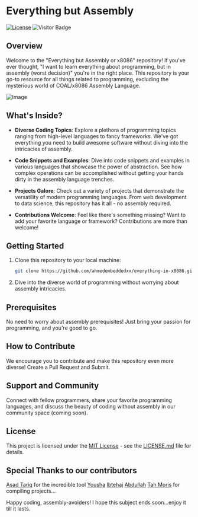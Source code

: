# Everything but Assembly

[![License](https://img.shields.io/badge/License-MIT-blue.svg)](https://github.com/ahmedembeddedxx/everything-in-x8086/blob/main/LICENSE)
![Visitor Badge](https://api.visitorbadge.io/api/VisitorHit?user=ahmedembeddedxx&repo=everything-in-x8086&countColor=%237B1E7A)

## Overview

Welcome to the "Everything but Assembly or x8086" repository! If you've ever thought, "I want to learn everything about programming, but in assembly (worst decision)" you're in the right place. This repository is your go-to resource for all things related to programming, excluding the mysterious world of COAL/x8086 Assembly Language.

![Image](https://github.com/ahmedembeddedxx/everything-in-x8086/raw/main/images/img.jpeg)

## What's Inside?

- **Diverse Coding Topics**: Explore a plethora of programming topics ranging from high-level languages to fancy frameworks. We've got everything you need to build awesome software without diving into the intricacies of assembly.

- **Code Snippets and Examples**: Dive into code snippets and examples in various languages that showcase the power of abstraction. See how complex operations can be accomplished without getting your hands dirty in the assembly language trenches.

- **Projects Galore**: Check out a variety of projects that demonstrate the versatility of modern programming languages. From web development to data science, this repository has it all - no assembly required.

- **Contributions Welcome**: Feel like there's something missing? Want to add your favorite language or framework? Contributions are more than welcome!

## Getting Started

1. Clone this repository to your local machine:

   ```bash
   git clone https://github.com/ahmedembeddedxx/everything-in-x8086.git
   ```

2. Dive into the diverse world of programming without worrying about assembly intricacies.

## Prerequisites

No need to worry about assembly prerequisites! Just bring your passion for programming, and you're good to go.

## How to Contribute

We encourage you to contribute and make this repository even more diverse! Create a Pull Request and Submit.

## Support and Community

Connect with fellow programmers, share your favorite programming languages, and discuss the beauty of coding without assembly in our community space (coming soon).

## License

This project is licensed under the [MIT License](https://github.com/ahmedembeddedxx/everything-in-x8086/blob/main/LICENSE) - see the [LICENSE.md](https://github.com/ahmedembeddedxx/everything-in-x8086/blob/main/LICENSE) file for details.

## Special Thanks to our contributors

[Asad Tariq](https://github.com/ASD0x41) for the incredible tool
[Yousha](https://github.com/youshasm)
[Ibtehaj](https://github.com/Ibtehaj778)
[Abdullah](https://github.com/abdullaharif381)
[Tah Moris](https://github.com/Tahmooras-Khan)
for compiling projects...

Happy coding, assembly-avoiders! I hope this subject ends soon...enjoy it till it lasts.
